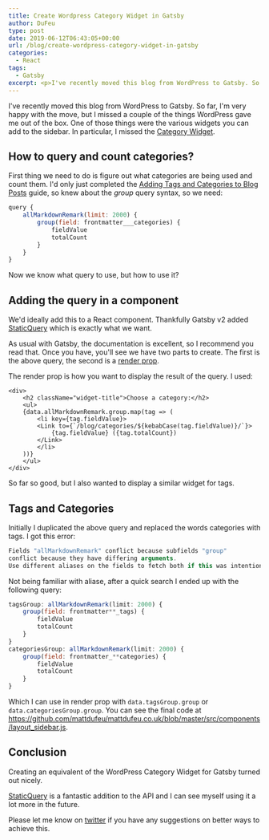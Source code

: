 ```yaml
---
title: Create Wordpress Category Widget in Gatsby
author: DuFeu
type: post
date: 2019-06-12T06:43:05+00:00
url: /blog/create-wordpress-category-widget-in-gatsby
categories:
  - React
tags:
  - Gatsby
excerpt: <p>I've recently moved this blog from WordPress to Gatsby. So far, I'm very happy with the move, but I missed a couple of the things WordPress gave me out of the box. One of those things were the various widgets you can add to the sidebar.</p> <p>In particular, I missed the <a href="https://en.support.wordpress.com/widgets/categories-widget/">Category Widget</a>. This is how I recreated it.</p>
---
```


I've recently moved this blog from WordPress to Gatsby. So far, I'm very happy with the move, but I missed a couple of the things WordPress gave me out of the box. One of those things were the various widgets you can add to the sidebar. In particular, I missed the [Category Widget](https://en.support.wordpress.com/widgets/categories-widget/).

## How to query and count categories?

First thing we need to do is figure out what categories are being used and count them. I'd only just completed the [Adding Tags and Categories to Blog Posts](https://www.gatsbyjs.org/docs/adding-tags-and-categories-to-blog-posts/) guide, so knew about the _group_ query syntax, so we need:

```javascript
query {
    allMarkdownRemark(limit: 2000) {
        group(field: frontmatter___categories) {
            fieldValue
            totalCount
        }
    }
}
```

Now we know what query to use, but how to use it?

## Adding the query in a component

We'd ideally add this to a React component. Thankfully Gatsby v2 added [StaticQuery](https://www.gatsbyjs.org/docs/static-query/) which is exactly what we want.

As usual with Gatsby, the documentation is excellent, so I recommend you read that. Once you have, you'll see we have two parts to create. The first is the above query, the second is a [render prop](https://reactjs.org/docs/render-props.html).

The render prop is how you want to display the result of the query. I used:

```JSX
<div>
    <h2 className="widget-title">Choose a category:</h2>
    <ul>
    {data.allMarkdownRemark.group.map(tag => (
        <li key={tag.fieldValue}>
        <Link to={`/blog/categories/${kebabCase(tag.fieldValue)}/`}>
            {tag.fieldValue} ({tag.totalCount})
        </Link>
        </li>
    ))}
    </ul>
</div>
```

So far so good, but I also wanted to display a similar widget for tags.

## Tags and Categories

Initially I duplicated the above query and replaced the words categories with tags. I got this error:

```javascript
Fields "allMarkdownRemark" conflict because subfields "group"
conflict because they have differing arguments.
Use different aliases on the fields to fetch both if this was intentional.
```

Not being familiar with aliase, after a quick search I ended up with the following query:

```javascript
tagsGroup: allMarkdownRemark(limit: 2000) {
    group(field: frontmatter**_tags) {
        fieldValue
        totalCount
    }
}
categoriesGroup: allMarkdownRemark(limit: 2000) {
    group(field: frontmatter_**categories) {
        fieldValue
        totalCount
    }
}
```

Which I can use in render prop with `data.tagsGroup.group` or `data.categoriesGroup.group`. You can see the final code at <https://github.com/mattdufeu/mattdufeu.co.uk/blob/master/src/components/layout_sidebar.js>.

## Conclusion

Creating an equivalent of the WordPress Category Widget for Gatsby turned out nicely.

[StaticQuery](https://www.gatsbyjs.org/docs/static-query/) is a fantastic addition to the API and I can see myself using it a lot more in the future.

Please let me know on [twitter](https://twitter.com/mattdufeu) if you have any suggestions on better ways to achieve this.
